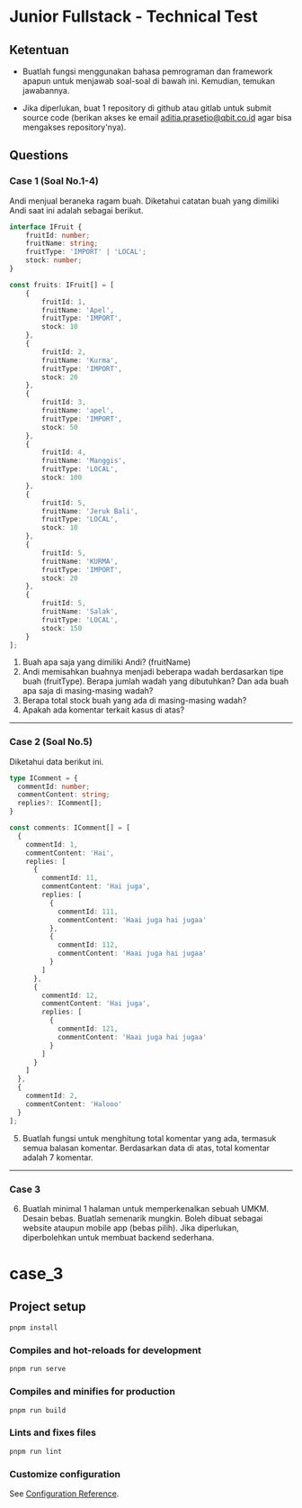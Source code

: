# Junior Fullstack - Technical Test



## Ketentuan

- Buatlah fungsi menggunakan bahasa pemrograman dan framework apapun untuk
menjawab soal-soal di bawah ini. Kemudian, temukan jawabannya.

- Jika diperlukan, buat 1 repository di github atau gitlab untuk submit source code
(berikan akses ke email aditia.prasetio@qbit.co.id agar bisa mengakses
repository'nya).

## Questions

### Case 1 (Soal No.1-4)

Andi menjual beraneka ragam buah. Diketahui catatan buah yang dimiliki Andi saat ini
adalah sebagai berikut.

```typescript
interface IFruit {
    fruitId: number;
    fruitName: string;
    fruitType: 'IMPORT' | 'LOCAL';
    stock: number;
}

const fruits: IFruit[] = [
    {
        fruitId: 1,
        fruitName: 'Apel',
        fruitType: 'IMPORT',
        stock: 10
    },
    {
        fruitId: 2,
        fruitName: 'Kurma',
        fruitType: 'IMPORT',
        stock: 20
    },
    {
        fruitId: 3,
        fruitName: 'apel',
        fruitType: 'IMPORT',
        stock: 50
    },
    {
        fruitId: 4,
        fruitName: 'Manggis',
        fruitType: 'LOCAL',
        stock: 100
    },
    {
        fruitId: 5,
        fruitName: 'Jeruk Bali',
        fruitType: 'LOCAL',
        stock: 10
    },
    {
        fruitId: 5,
        fruitName: 'KURMA',
        fruitType: 'IMPORT',
        stock: 20
    },
    {
        fruitId: 5,
        fruitName: 'Salak',
        fruitType: 'LOCAL',
        stock: 150
    }
];

```

1. Buah apa saja yang dimiliki Andi? (fruitName)
2. Andi memisahkan buahnya menjadi beberapa wadah berdasarkan tipe buah
(fruitType). Berapa jumlah wadah yang dibutuhkan? Dan ada buah apa saja di
masing-masing wadah?
3. Berapa total stock buah yang ada di masing-masing wadah?
4. Apakah ada komentar terkait kasus di atas?

---

### Case 2 (Soal No.5)

Diketahui data berikut ini.

```typescript
type IComment = {
  commentId: number;
  commentContent: string;
  replies?: IComment[];
}

const comments: IComment[] = [
  {
    commentId: 1,
    commentContent: 'Hai',
    replies: [
      {
        commentId: 11,
        commentContent: 'Hai juga',
        replies: [
          {
            commentId: 111,
            commentContent: 'Haai juga hai jugaa'
          },
          {
            commentId: 112,
            commentContent: 'Haai juga hai jugaa'
          }
        ]
      },
      {
        commentId: 12,
        commentContent: 'Hai juga',
        replies: [
          {
            commentId: 121,
            commentContent: 'Haai juga hai jugaa'
          }
        ]
      }
    ]
  },
  {
    commentId: 2,
    commentContent: 'Halooo'
  }
];
```

5. Buatlah fungsi untuk menghitung total komentar yang ada, termasuk semua
balasan komentar. Berdasarkan data di atas, total komentar adalah 7 komentar.

---

### Case 3

6. Buatlah minimal 1 halaman untuk memperkenalkan sebuah UMKM. Desain bebas.
Buatlah semenarik mungkin. Boleh dibuat sebagai website ataupun mobile app
(bebas pilih). Jika diperlukan, diperbolehkan untuk membuat backend sederhana.



# case_3

## Project setup
```
pnpm install
```

### Compiles and hot-reloads for development
```
pnpm run serve
```

### Compiles and minifies for production
```
pnpm run build
```

### Lints and fixes files
```
pnpm run lint
```

### Customize configuration
See [Configuration Reference](https://cli.vuejs.org/config/).
